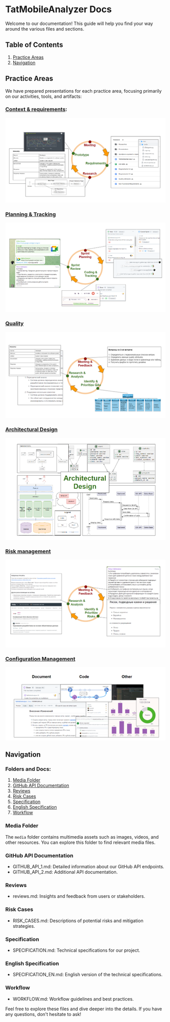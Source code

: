 # TatMobileAnalyzer Docs

Welcome to our documentation! This guide will help you find your way around the various files and sections.

## Table of Contents

1. [Practice Areas](#practice)
2. [Navigation](#navigation)

## Practice Areas <a name="practice"></a>

We have prepared presentations for each practice area, focusing primarily on our activities, tools, and artifacts:

### [Context & requirements](https://docs.google.com/presentation/d/10LQMEnqjGyXT6bjqqwgGLAqfKdvsYcUmTSZ4ySaXE68/edit#slide=id.g2bf4626b8f0_2_45):
![context and reqs](./media/context_and_reqs.png)

### [Planning & Tracking](https://docs.google.com/presentation/d/1RxE21MRGgMtd_o3Fw0LY9T-XuaTw2wiYoiNQLlVQlvc/edit#slide=id.g2c145daf49c_0_0)
![planning and tracking](./media/planning_and_tracking.png)

### [Quality](https://docs.google.com/presentation/d/1sNMJkVtir0d8Xq8AJtGDbrwqm9qHnfdOJVQe_QdA53w/edit#slide=id.g2c145daf49c_0_0)
![quality](./media/quality.png)

### [Architectural Design](https://docs.google.com/presentation/d/16PEuTRjsOlHsv0-apAT97AWRIrPep4iuqRi0tT9V_aY/edit#slide=id.g2c145daf49c_0_0)
![architecture](./media/architecture.png)

### [Risk management](https://docs.google.com/presentation/d/1OFszMaOglWX0m5Tn667dteWtcb8elPTsDsy8pZfYMdM/edit#slide=id.g2c16c5cf016_0_0)
![risk](./media/risk.png)

### [Configuration Management](https://docs.google.com/presentation/d/1p8p3ND9ekFV0kQYP5uz2qg-jBIxjGlojWWQ-190fW6c/edit#slide=id.g2bf447eed3b_3_45)
![configuration](./media/configuration.png)

## Navigation <a name="navigation"></a>

### Folders and Docs:
1. [Media Folder](#media)
2. [GitHub API Documentation](#git-api)
3. [Reviews](#reviews)
4. [Risk Cases](#risks)
5. [Specification](#specs)
6. [English Specification](#specs-en)
7. [Workflow](#workflow)

### Media Folder <a name="media"></a>

The `media` folder contains multimedia assets such as images, videos, and other resources. You can explore this folder to find relevant media files.


### GitHub API Documentation <a name="git-api"></a>

- GITHUB_API_1.md: Detailed information about our GitHub API endpoints.
- GITHUB_API_2.md: Additional API documentation.


### Reviews <a name="reviews"></a>

- reviews.md: Insights and feedback from users or stakeholders.


### Risk Cases <a name="risks"></a>

- RISK_CASES.md: Descriptions of potential risks and mitigation strategies.


### Specification <a name="specs"></a>

- SPECIFICATION.md: Technical specifications for our project.


### English Specification <a name="specs-en"></a>

- SPECIFICATION_EN.md: English version of the technical specifications.


### Workflow <a name="workflow"></a>

- WORKFLOW.md: Workflow guidelines and best practices.


Feel free to explore these files and dive deeper into the details. If you have any questions, don't hesitate to ask!
